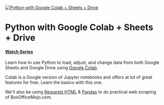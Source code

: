[![Python with Google Colab + Sheets + Drive](https://static.codingforentrepreneurs.com/media/projects/python-google-colab-sheets-drive/images/share/python_colab_sheets_drive_pandas_share.jpg)](https://www.codingforentrepreneurs.com/projects/python-google-colab-sheets-drive)

# Python with Google Colab + Sheets + Drive

#### [Watch Series](https://www.codingforentrepreneurs.com/projects/python-google-colab-sheets-drive)

Learn how to use Python to load, adjust, and change data from both Google Sheets and Google Drive using [Google Colab](https://colab.research.google.com/).

Colab is a Google version of Jupyter notebooks and offers at lot of great features for free. Learn the basics with this one.

We'll also be using [Requests HTML](https://github.com/psf/requests-html) & [Pandas](https://pandas.pydata.org/) to do practical web scraping of BoxOfficeMojo.com.
